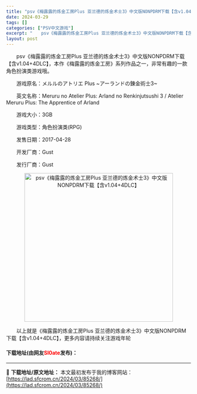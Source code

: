 ```yaml
---
title: "psv《梅露露的炼金工房Plus 亚兰德的炼金术士3》中文版NONPDRM下载【含v1.04+4DLC】"
date: 2024-03-29
tags: []
categories: ["PSV中文游戏"]
excerpt: "　　psv《梅露露的炼金工房Plus 亚兰德的炼金术士3》中文版NONPDRM下载【含v1.04+4DLC】，本作《梅露露的炼金工房》系列作品之一，非常有趣的一款角色扮演类游戏哦。 　　游戏原名：メルルのアトリエ Plus ~アーランドの錬金術士3~ 　　英文名称：Meruru no Atelier&hellip;"
layout: post
---
```


 <p>　　psv《梅露露的炼金工房Plus 亚兰德的炼金术士3》中文版NONPDRM下载【含v1.04+4DLC】，本作《梅露露的炼金工房》系列作品之一，非常有趣的一款角色扮演类游戏哦。</p> <p>　　游戏原名：メルルのアトリエ Plus ~アーランドの錬金術士3~</p> <p>　　英文名称：Meruru no Atelier Plus: Arland no Renkinjutsushi 3 / Atelier Meruru Plus: The Apprentice of Arland</p> <p>　　游戏大小：3GB</p> <p>　　游戏类型：角色扮演类(RPG)</p> <p>　　发售日期：2017-04-28</p> <p>　　开发厂商：Gust</p> <p>　　发行厂商：Gust</p> <p align="center"><img align="" border="0" src="https://lad.sfcrom.cn/wp-content/uploads/2024/03/20240329_6606726833485.jpg" width="405" alt="psv《梅露露的炼金工房Plus 亚兰德的炼金术士3》中文版NONPDRM下载【含v1.04+4DLC】" /></p> <p>　　以上就是《梅露露的炼金工房Plus 亚兰德的炼金术士3》中文版NONPDRM下载【含v1.04+4DLC】，更多内容请持续关注游戏年轮</p> <p><h4>下载地址(由网友<font color="red">Sl0ate</font>发布)：</h4></p> 

---
📖 **下载地址/原文地址：** 本文最初发布于我的博客网站：[https://lad.sfcrom.cn/2024/03/85268/](https://lad.sfcrom.cn/2024/03/85268/)
